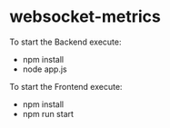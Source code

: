 # websocket-metrics

To start the Backend execute:
 - npm install
 - node app.js

To start the Frontend execute:
 - npm install
 - npm run start